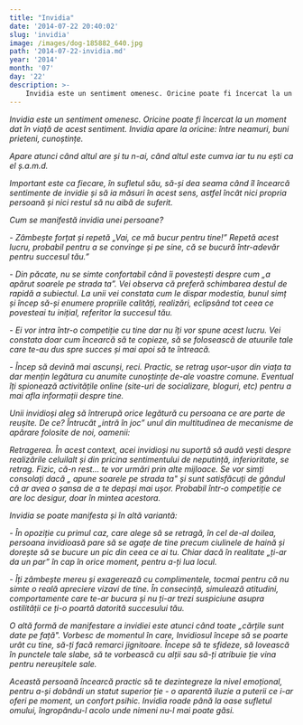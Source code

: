 ```yaml
---
title: "Invidia"
date: '2014-07-22 20:40:02'
slug: 'invidia'
image: /images/dog-185882_640.jpg
path: '2014-07-22-invidia.md'
year: '2014'
month: '07'
day: '22'
description: >-
    Invidia este un sentiment omenesc. Oricine poate fi încercat la un moment dat în viață de acest sentiment. Invidia apare la oricine  între neamuri, buni prieteni, cunoștințe. Apare atunci când altul 
---
```

<div class="kg-card-markdown"><p><em>Invidia este un sentiment omenesc. Oricine poate fi încercat la un moment dat în viață de acest sentiment. Invidia apare la oricine: între neamuri, buni prieteni, cunoștințe. </em></p>
<p><em>Apare atunci când altul are și tu n-ai, când altul este cumva iar tu nu ești ca el ș.a.m.d.</em></p>
<p><em> </em><em>Important este ca fiecare, în sufletul său, să-și dea seama când îl încearcă sentimente de invidie și să ia măsuri în acest sens, astfel încât nici propria persoană și nici restul să nu aibă de suferit.</em> <em> </em></p>
<p><em>Cum se manifestă invidia unei persoane?</em></p>
<p><em>-  Zâmbește forțat și repetă „Vai, ce mă bucur pentru tine!” Repetă acest lucru, probabil pentru a se convinge și pe sine, că se bucură într-adevăr pentru succesul tău.”</em></p>
<p><em> - Din păcate, nu se simte confortabil când îi povestești despre cum „a apărut soarele pe strada ta”. Vei observa că preferă schimbarea destul de rapidă a subiectul. La unii vei constata cum le dispar modestia, bunul simț și încep să-și enumere propriile calități, realizări, eclipsând tot ceea ce povesteai tu inițial, referitor la succesul tău. </em><em> </em></p>
<p><em>- Ei vor intra într-o competiție cu tine dar nu îți vor spune acest lucru. Vei constata doar cum încearcă să te copieze, să se folosească de atuurile tale care te-au dus spre succes și mai apoi să te întreacă. </em><em> </em></p>
<p><em>- Încep să devină mai ascunși, reci. Practic, se retrag ușor-ușor din viața ta dar mențin legătura cu anumite cunoștințe de-ale voastre comune. Eventual îți spionează activitățile online (site-uri de socializare, bloguri, etc) pentru a mai afla informații despre tine.</em> <em> </em></p>
<p><em>Unii invidioși aleg să întrerupă orice legătură cu persoana ce are parte de reușite. De ce?  Întrucât „intră în joc” unul din multitudinea de mecanisme de apărare folosite de noi, oamenii: </em></p>
<p><em>Retragerea. În acest context, acei invidioși nu suportă să audă vești despre realizările celuilalt și din pricina sentimentului de neputință, inferioritate, se retrag.  Fizic, că-n rest… te vor urmări prin alte mijloace. Se vor simți consolați dacă „ apune soarele  pe strada ta" și sunt satisfăcuți de gândul că ar avea o șansa de a te depași mai ușor. Probabil într-o competiție ce are loc desigur, doar în mintea acestora.</em></p>
<p><em> Invidia se poate manifesta și în altă variantă: </em></p>
<p><em>- În opoziție cu primul caz, care alege să se retragă, în cel de-al doilea, persoana invidioasă pare să se agațe de tine precum ciulinele de haină și dorește să se bucure un pic din ceea ce ai tu. Chiar dacă în realitate „ți-ar da un par”  în cap în orice moment, pentru a-ți lua locul. </em></p>
<p><em> - Îți zâmbește mereu și exagerează cu complimentele, tocmai pentru că nu simte o reală apreciere vizavi de tine. În consecință, simulează atitudini, comportamente care te-ar bucura și nu ți-ar trezi suspiciune asupra ostilității ce ți-o poartă datorită succesului tău.</em> <em> </em></p>
<p><em>O altă formă de manifestare a invidiei este atunci când toate „cărțile sunt date pe față". Vorbesc de momentul în care, Invidiosul începe să se poarte urât cu tine, să-ți facă remarci jignitoare. Începe să te sfideze, să lovească în punctele tale slabe, să te vorbească cu alții  sau să-ți atribuie ție vina pentru nereușitele sale. </em></p>
<p><em>Această persoană încearcă practic să te dezintegreze la nivel emoțional, pentru a-și dobândi un statut superior ție - o aparentă iluzie a puterii ce i-ar oferi pe moment, un confort psihic. </em><em>Invidia roade până la oase sufletul omului, îngropându-l acolo unde nimeni nu-l mai poate găsi.</em>  </p>
</div>
    